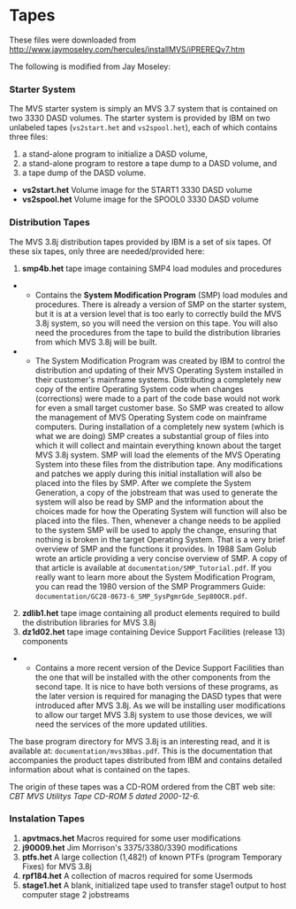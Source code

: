 # Tapes

These files were downloaded from http://www.jaymoseley.com/hercules/installMVS/iPREREQv7.htm

The following is modified from Jay Moseley:

### Starter System

The MVS starter system is simply an MVS 3.7 system that is contained on two 3330 DASD volumes.  The starter system is provided by IBM on two unlabeled tapes (`vs2start.het` and `vs2spool.het`), each of which contains three files:

1) a stand-alone program to initialize a DASD volume,
2) a stand-alone program to restore a tape dump to a DASD volume, and
3) a tape dump of the DASD volume.

* **vs2start.het** Volume image for the START1 3330 DASD volume
* **vs2spool.het** Volume image for the SPOOL0 3330 DASD volume

### Distribution Tapes

The MVS 3.8j distribution tapes provided by IBM is a set of six tapes. Of these six tapes, only three are needed/provided here:

1) **smp4b.het** tape image containing SMP4 load modules and procedures
* * Contains the **System Modification Program** (SMP) load modules and procedures. There is already a version of SMP on the starter system, but it is at a version level that is too early to correctly build the MVS 3.8j system, so you will need the version on this tape. You will also need the procedures from the tape to build the distribution libraries from which MVS 3.8j will be built.
* * The System Modification Program was created by IBM to control the distribution and updating of their MVS Operating System installed in their customer's mainframe systems.  Distributing a completely new copy of the entire Operating System code when changes (corrections) were made to a part of the code base would not work for even a small target customer base.  So SMP was created to allow the management of MVS Operating System code on mainframe computers.  During installation of a completely new system (which is what we are doing) SMP creates a substantial group of files into which it will collect and maintain everything known about the target MVS 3.8j system.  SMP will load the elements of the MVS Operating System into these files from the distribution tape.  Any modifications and patches we apply during this initial installation will also be placed into the files by SMP.  After we complete the System Generation, a copy of the jobstream that was used to generate the system will also be read by SMP and the information about the choices made for how the Operating System will function will also be placed into the files.  Then, whenever a change needs to be applied to the system SMP will be used to apply the change, ensuring that nothing is broken in the target Operating System.  That is a very brief overview of SMP and the functions it provides.  In 1988 Sam Golub wrote an article providing a very concise overview of SMP.  A copy of that article is available at `documentation/SMP_Tutorial.pdf`.  If you really want to learn more about the System Modification Program, you can read the 1980 version of the SMP Programmers Guide: `documentation/GC28-0673-6_SMP_SysPgmrGde_Sep80OCR.pdf`.
2) **zdlib1.het** tape image containing all product elements required to build the distribution libraries for MVS 3.8j
3) **dz1d02.het** tape image containing Device Support Facilities (release 13) components
* * Contains a more recent version of the Device Support Facilities than the one that will be installed with the other components from the second tape. It is nice to have both versions of these programs, as the later version is required for managing the DASD types that were introduced after MVS 3.8j.  As we will be installing user modifications to allow our target MVS 3.8j system to use those devices, we will need the services of the more updated utilities.

The base program directory for MVS 3.8j is an interesting read, and it is available at: `documentation/mvs38bas.pdf`.  This is the documentation that accompanies the product tapes distributed from IBM and contains detailed information about what is contained on the tapes.

The origin of these tapes was a CD-ROM ordered from the CBT web site: *CBT MVS Utilitys Tape CD-ROM 5 dated 2000-12-6.*

### Instalation Tapes

1) **apvtmacs.het** Macros required for some user modifications
1) **j90009.het** Jim Morrison's 3375/3380/3390 modifications
1) **ptfs.het** A large collection (1,482!)  of known PTFs (program Temporary Fixes) for MVS 3.8j
1) **rpf184.het**  	A collection of macros required for some Usermods
1) **stage1.het** A blank, initialized tape used to transfer stage1 output to host computer stage 2 jobstreams


